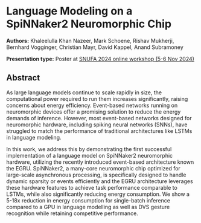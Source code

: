 # Language Modeling on a SpiNNaker2 Neuromorphic Chip 

**Authors:** Khaleelulla Khan Nazeer, Mark Schoene, Rishav Mukherji, Bernhard Vogginger, Christian Mayr, David Kappel, Anand Subramoney
                           


**Presentation type:** Poster at [SNUFA 2024 online workshop (5-6 Nov 2024)](https://snufa.net/2024)

## Abstract

As large language models continue to scale rapidly in size, the computational power required to run them increases significantly, raising concerns about energy efficiency. Event-based networks running on neuromorphic devices offer a promising solution to reduce the energy demands of inference. However, most event-based networks designed for neuromorphic hardware, including spiking neural networks (SNNs), have struggled to match the performance of traditional architectures like LSTMs in language modeling.

In this work, we address this by demonstrating the first successful implementation of a language model on SpiNNaker2 neuromorphic hardware, utilizing the recently introduced event-based architecture known the EGRU. SpiNNaker2, a many-core neuromorphic chip optimized for large-scale asynchronous processing, is specifically designed to handle dynamic sparsity or events efficiently and the EGRU architecture leverages these hardware features to achieve task performance comparable to LSTMs, while also significantly reducing energy consumption. We show a 5-18x reduction in energy consumption for single-batch inference compared to a GPU in language modelling as well as DVS gesture recognition while retaining competitive performance.